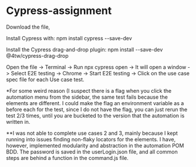 # Cypress-assignment

Download the file,

Install Cypress with: 
npm install cypress --save-dev

Install the Cypress drag-and-drop plugin:
npm install --save-dev @4tw/cypress-drag-drop

Open the file -> Terminal -> Run npx cypress open -> It will open a window -> Select E2E testing -> Chrome -> Start E2E testing -> Click on the use case spec file for each Use case test. 

*For some weird reason (I suspect there is a flag when you click the automation menu from the sidebar, the same test fails because the elements are different. I could make the flag an environment variable as a before each for the test, since I do not have the flag, you can just rerun the test 2/3 times, until you are bucketed to the version that the automation is written in. 



**I was not able to complete use cases 2 and 3, mainly because I kept running into issues finding non-flaky locators for the elements. I have, however, implemented modularity and abstraction in the automation POM BDD. The password is saved in the userLogin.json file, and all common steps are behind a function in the command.js file.
